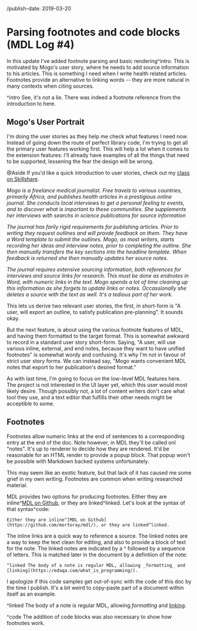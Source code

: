 /publish-date: 2019-03-20

# Parsing footnotes and code blocks (MDL Log #4)

In this update I've added footnote parsing and basic rendering^intro.  This is motivated by Mogo's user story, where he needs to add source information to his articles. This is something I need when I write health related articles. Footnotes provide an alternative to linking words -- they are more natural in many contexts when citing sources.

^intro See, it's not a lie. There was indeed a footnote reference from the introduction to here.

## Mogo's User Portrait

I'm doing the user stories as they help me check what features I need now. Instead of going down the route of perfect library code, I'm trying to get all the primary user features working first. This will help a lot when it comes to the extension features: I'll already have examples of all the things that need to be supported, lessening the fear the design will be wrong.

@Aside
If you'd like a quick introduction to user stories, check out my [class on Skillshare]().

_Mogo is a freelance medical journalist. Free travels to various countries, primarily Africa, and publishes health articles in a prestigious online journal. She conducts local interviews to get a personal feeling to events, and to discover what is important to these communities. She supplements her interviews with searchs in science publications for source information_

_The journal has farily rigid requirements for publishing articles. Prior to writing they request outlines and will provde feedback on them. They have a Word template to submit the outlines. Mogo, as most writers, starts recording her ideas and interview notes, prior to completing the outline. She then manually transfers the key sections into the headline template. When feedback is returned she then manually updates her source notes._

_The journal requires extensive sourcing information, both references for interviews and source links for research. This must be done as endnotes in Word, with numeric links in the text. Mogo spends a lot of time cleaning up this information as she forgets to update links or notes. Occassionally she deletes a source with the text as well. It's a tedious part of her work._

This lets us derive two relevant user stories, the first, in short-form is "A user, will export an outline, to satisfy publication pre-planning". It sounds okay. 

But the next feature, is about using the various footnote features of MDL, and having them formatted to the target format. This is somewhat awkward to record in a standard user story short-form. Saying, "A user, will use various inline, external, and end notes, because they want to have unified footnotes" is somewhat wordy and confusing. It's why I'm not in favour of strict user story forms. We can instead say, "Mogo wants convenient MDL notes that export to her publication's desired format."

As with last time, I'm going to focus on the low-level MDL features here. The project is not interested in the UI layer yet, which this user would most likely desire. Though possibly not, a lot of content writers don't care what tool they use, and a text editor that fulfills their other needs might be acceptible to some.

## Footnotes

Footnotes allow numeric links at the end of sentences to a corresponding entry at the end of the doc. Note however, in MDL they'll be called onl "notes". It's up to renderer to decide how they are rendered. It'd be reasonable for an HTML render to provide a popup block. That popup won't be possible with Markdown backed systems unfortunately.

This may seem like an exotic feature, but that lack of it has caused me some grief in my own writing. Footnotes are common when writing researched material.

MDL provides two options for producing footnotes. Either they are inline^[MDL on Github](https://github.com/mortoray/mdl/), or they are linked^linked.  Let's look at the syntax of that syntax^code:

```
Either they are inline^[MDL on Github](https://github.com/mortoray/mdl/), or they are linked^linked.
```

The inline links are a quick way to reference a source. The linked notes are a way to keep the text clean for editing, and also to provide a block of text for the note. The linked notes are indicated by a \^ followed by a sequence of letters. This is matched later in the document by a defintiion of the note:

```
^linked The body of a note is regular MDL, allowing _formatting_ and [linking](https://edaqa.com/what_is_programming/).
```

I apologize if this code samples get out-of-sync with the code of this doc by the time I publish. It's a bit weird to copy-paste part of a document within itself as an example.

^linked The body of a note is regular MDL, allowing _formatting_ and [linking](https://edaqa.com/what_is_programming/).

^code The addition of code blocks was also necessary to show how footnotes work.
